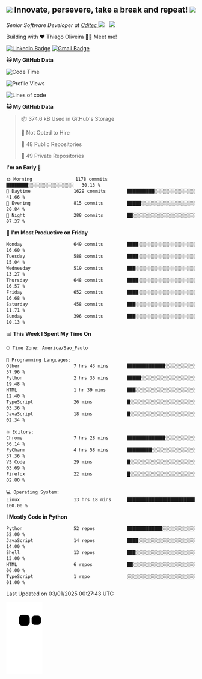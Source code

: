 <h2><img src="https://emojis.slackmojis.com/emojis/images/1531849430/4246/blob-sunglasses.gif?1531849430" width="30"/> Innovate, persevere, take a break and repeat! <img src="https://media.giphy.com/media/12oufCB0MyZ1Go/giphy.gif" width="50"></h2>
<img align='right' src="https://media.giphy.com/media/M9gbBd9nbDrOTu1Mqx/giphy.gif" width="230">
<p><em>Senior Software Developer at <a href="https://www.cditec.com.br/">Cditec
</a><img src="https://media.giphy.com/media/WUlplcMpOCEmTGBtBW/giphy.gif" width="30"> 
</em></p>



Building with ❤️ Thiago Oliveira 👋🏽 Meet me!

[![Linkedin Badge](https://img.shields.io/badge/-Thiago-blue?style=flat-square&logo=Linkedin&logoColor=white&link=https://www.linkedin.com/in/tgmarinho/)](https://www.linkedin.com/in/thiagoceconelo/) 
[![Gmail Badge](https://img.shields.io/badge/-thiceconelo@gmail.com-c14438?style=flat-square&logo=Gmail&logoColor=white&link=mailto:thiceconelo@gmail.com)](mailto:thiceconelo@gmail.com)

</em></p>

<!-- <span style="height ">
![Anurag's GitHub stats](https://github-readme-stats.vercel.app/api?username=arthurspk&show_icons=true&theme=tokyonight)
</span> -->

**🐱 My GitHub Data** 
<!--START_SECTION:waka-->
![Code Time](http://img.shields.io/badge/Code%20Time-2%2C350%20hrs%2043%20mins-blue)

![Profile Views](http://img.shields.io/badge/Profile%20Views-0-blue)

![Lines of code](https://img.shields.io/badge/From%20Hello%20World%20I%27ve%20Written-5.3%20million%20lines%20of%20code-blue)

**🐱 My GitHub Data** 

> 📦 374.6 kB Used in GitHub's Storage 
 > 
> 🚫 Not Opted to Hire
 > 
> 📜 48 Public Repositories 
 > 
> 🔑 49 Private Repositories 
 > 
**I'm an Early 🐤** 

```text
🌞 Morning                1178 commits        ████████░░░░░░░░░░░░░░░░░   30.13 % 
🌆 Daytime                1629 commits        ██████████░░░░░░░░░░░░░░░   41.66 % 
🌃 Evening                815 commits         █████░░░░░░░░░░░░░░░░░░░░   20.84 % 
🌙 Night                  288 commits         ██░░░░░░░░░░░░░░░░░░░░░░░   07.37 % 
```
📅 **I'm Most Productive on Friday** 

```text
Monday                   649 commits         ████░░░░░░░░░░░░░░░░░░░░░   16.60 % 
Tuesday                  588 commits         ████░░░░░░░░░░░░░░░░░░░░░   15.04 % 
Wednesday                519 commits         ███░░░░░░░░░░░░░░░░░░░░░░   13.27 % 
Thursday                 648 commits         ████░░░░░░░░░░░░░░░░░░░░░   16.57 % 
Friday                   652 commits         ████░░░░░░░░░░░░░░░░░░░░░   16.68 % 
Saturday                 458 commits         ███░░░░░░░░░░░░░░░░░░░░░░   11.71 % 
Sunday                   396 commits         ███░░░░░░░░░░░░░░░░░░░░░░   10.13 % 
```


📊 **This Week I Spent My Time On** 

```text
🕑︎ Time Zone: America/Sao_Paulo

💬 Programming Languages: 
Other                    7 hrs 43 mins       ██████████████░░░░░░░░░░░   57.96 % 
Python                   2 hrs 35 mins       █████░░░░░░░░░░░░░░░░░░░░   19.48 % 
HTML                     1 hr 39 mins        ███░░░░░░░░░░░░░░░░░░░░░░   12.40 % 
TypeScript               26 mins             █░░░░░░░░░░░░░░░░░░░░░░░░   03.36 % 
JavaScript               18 mins             █░░░░░░░░░░░░░░░░░░░░░░░░   02.34 % 

🔥 Editors: 
Chrome                   7 hrs 28 mins       ██████████████░░░░░░░░░░░   56.14 % 
PyCharm                  4 hrs 58 mins       █████████░░░░░░░░░░░░░░░░   37.36 % 
VS Code                  29 mins             █░░░░░░░░░░░░░░░░░░░░░░░░   03.69 % 
Firefox                  22 mins             █░░░░░░░░░░░░░░░░░░░░░░░░   02.80 % 

💻 Operating System: 
Linux                    13 hrs 18 mins      █████████████████████████   100.00 % 
```

**I Mostly Code in Python** 

```text
Python                   52 repos            █████████████░░░░░░░░░░░░   52.00 % 
JavaScript               14 repos            ████░░░░░░░░░░░░░░░░░░░░░   14.00 % 
Shell                    13 repos            ███░░░░░░░░░░░░░░░░░░░░░░   13.00 % 
HTML                     6 repos             ██░░░░░░░░░░░░░░░░░░░░░░░   06.00 % 
TypeScript               1 repo              ░░░░░░░░░░░░░░░░░░░░░░░░░   01.00 % 
```




 Last Updated on 03/01/2025 00:27:43 UTC
<!--END_SECTION:waka-->

![Snake animation](https://github.com/rafaballerini/rafaballerini/blob/output/github-contribution-grid-snake.svg)


<!---
ceconelo/ceconelo is a ✨ special ✨ repository because its `README.md` (this file) appears on your GitHub profile.
You can click the Preview link to take a look at your changes.
--->

